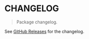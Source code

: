 # CHANGELOG

> Package changelog.

See [GitHub Releases](https://github.com/stdlib-js/stats-base-nanmin/releases) for the changelog.